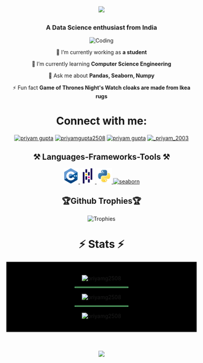 <h1 align="center">
    <img src="https://readme-typing-svg.herokuapp.com/?font=Righteous&size=35&center=true&vCenter=true&width=500&height=70&duration=4000&lines=Hi+There!+👋;+I'm+Priyam+Gupta!;" />
</h1>
<h3 align="center">A Data Science enthusiast from India</h3>

<div align="center">
  <img alt="Coding" width="400" src="https://i.pinimg.com/originals/81/17/8b/81178b47a8598f0c81c4799f2cdd4057.gif">
</div>

<div align="center">
 
 🔭 I’m currently working as **a student**
 
 🌱 I’m currently learning **Computer Science Engineering**

💬 Ask me about **Pandas, Seaborn, Numpy**

⚡ Fun fact **Game of Thrones Night's Watch cloaks are made from Ikea rugs**

 </div>

<h1 align="center">Connect with me:</h1>

<p align="center">
<a href="www.linkedin.com/in/priyam18124" target="blank"><img align="center" src="https://raw.githubusercontent.com/rahuldkjain/github-profile-readme-generator/master/src/images/icons/Social/linked-in-alt.svg" alt="priyam gupta" height="30" width="40" /></a>
<a href="https://kaggle.com/priyamgupta2508" target="blank"><img align="center" src="https://raw.githubusercontent.com/rahuldkjain/github-profile-readme-generator/master/src/images/icons/Social/kaggle.svg" alt="priyamgupta2508" height="30" width="40" /></a>
<a href="https://fb.com/priyam gupta" target="blank"><img align="center" src="https://raw.githubusercontent.com/rahuldkjain/github-profile-readme-generator/master/src/images/icons/Social/facebook.svg" alt="priyam gupta" height="30" width="40" /></a>
<a href="https://instagram.com/_priyam_2003](https://www.instagram.com/_priyam_2003/?igsh=d2o3eHZoa2U4bzhu" target="blank"><img align="center" src="https://raw.githubusercontent.com/rahuldkjain/github-profile-readme-generator/master/src/images/icons/Social/instagram.svg" alt="_priyam_2003" height="30" width="40" /></a>
</p>

<h2 align="center">⚒️ Languages-Frameworks-Tools ⚒️</h2>
<p align="center"> 
<a href="https://www.w3schools.com/cpp/" target="_blank" rel="noreferrer"> 
  <img src="https://raw.githubusercontent.com/devicons/devicon/master/icons/cplusplus/cplusplus-original.svg" alt="cplusplus" width="40" height="40"/> 
</a> 
<a href="https://pandas.pydata.org/" target="_blank" rel="noreferrer"> 
  <img src="https://raw.githubusercontent.com/devicons/devicon/2ae2a900d2f041da66e950e4d48052658d850630/icons/pandas/pandas-original.svg" alt="pandas" width="40" height="40"/> 
</a> 
<a href="https://www.python.org" target="_blank" rel="noreferrer"> 
  <img src="https://raw.githubusercontent.com/devicons/devicon/master/icons/python/python-original.svg" alt="python" width="40" height="40"/> 
</a> 
<a href="https://seaborn.pydata.org/" target="_blank" rel="noreferrer"> 
  <img src="https://seaborn.pydata.org/_images/logo-mark-lightbg.svg" alt="seaborn" width="40" height="40"/> 
</a> 
</p>

<div align="center">
    <h2>🏆Github Trophies🏆</h2>
    <img alt="Trophies" src="https://github-profile-trophy.vercel.app/?username=PriyamG2508&theme=radical&no-frame=false&no-bg=true&margin-w=4"/>
</div>


<h1 align="center">⚡ Stats ⚡</h1>
<!-- Wrap the entire section in a div to center it -->
<div align="center" style="background-color: black; padding: 20px;">

  <!-- First section (Top Languages) -->
  <p>
    <img align="center" src="https://github-readme-stats.vercel.app/api/top-langs?username=priyamg2508&show_icons=true&locale=en&layout=compact&theme=dark" alt="priyamg2508" />
  </p>

  <hr style="border: 1px solid #79ff97; width: 30%;">

  <!-- Second section (GitHub Stats) -->
  <p>
    <img align="center" src="https://github-readme-stats.vercel.app/api?username=priyamg2508&show_icons=true&locale=en&theme=dark" alt="priyamg2508" />
  </p>

  <hr style="border: 1px solid #79ff97; width: 30%;">

  <!-- Third section (GitHub Streak Stats) -->
  <p>
    <img align="center" src="https://github-readme-streak-stats.herokuapp.com/?user=priyamg2508&theme=dark" alt="priyamg2508" />
  </p>

</div>

<h1 align="center">
    <img src="https://readme-typing-svg.herokuapp.com/?font=Righteous&size=35&center=true&vCenter=true&width=500&height=70&duration=4000&lines=Thanks+for+Visiting!+✌️;+Just+ping+me+up+on+Linkedin;+I'm+always+down+to+colab+😊" />
</h1>

